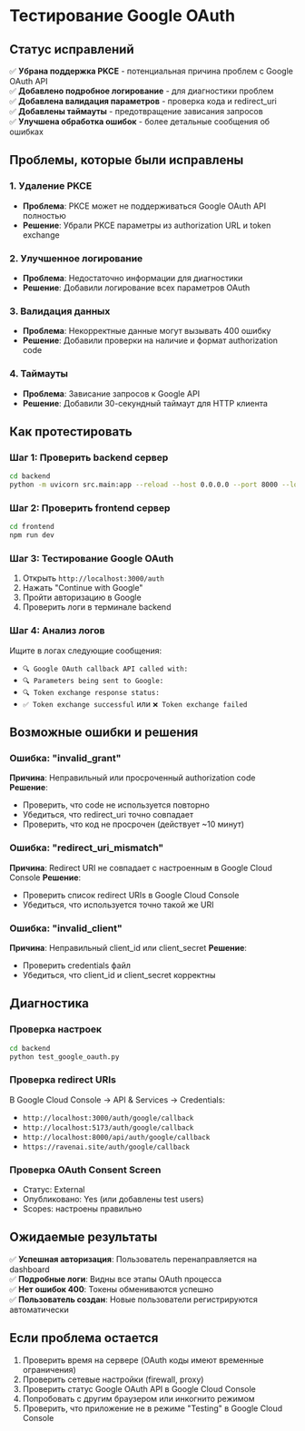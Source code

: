 # Тестирование Google OAuth

## Статус исправлений

✅ **Убрана поддержка PKCE** - потенциальная причина проблем с Google OAuth API  
✅ **Добавлено подробное логирование** - для диагностики проблем  
✅ **Добавлена валидация параметров** - проверка кода и redirect_uri  
✅ **Добавлены таймауты** - предотвращение зависания запросов  
✅ **Улучшена обработка ошибок** - более детальные сообщения об ошибках  

## Проблемы, которые были исправлены

### 1. Удаление PKCE
- **Проблема**: PKCE может не поддерживаться Google OAuth API полностью
- **Решение**: Убрали PKCE параметры из authorization URL и token exchange

### 2. Улучшенное логирование
- **Проблема**: Недостаточно информации для диагностики
- **Решение**: Добавили логирование всех параметров OAuth

### 3. Валидация данных
- **Проблема**: Некорректные данные могут вызывать 400 ошибку
- **Решение**: Добавили проверки на наличие и формат authorization code

### 4. Таймауты
- **Проблема**: Зависание запросов к Google API
- **Решение**: Добавили 30-секундный таймаут для HTTP клиента

## Как протестировать

### Шаг 1: Проверить backend сервер
```bash
cd backend
python -m uvicorn src.main:app --reload --host 0.0.0.0 --port 8000 --log-level debug
```

### Шаг 2: Проверить frontend сервер
```bash
cd frontend
npm run dev
```

### Шаг 3: Тестирование Google OAuth
1. Открыть `http://localhost:3000/auth`
2. Нажать "Continue with Google"
3. Пройти авторизацию в Google
4. Проверить логи в терминале backend

### Шаг 4: Анализ логов
Ищите в логах следующие сообщения:
- `🔍 Google OAuth callback API called with:`
- `🔍 Parameters being sent to Google:`
- `🔍 Token exchange response status:`
- `✅ Token exchange successful` или `❌ Token exchange failed`

## Возможные ошибки и решения

### Ошибка: "invalid_grant"
**Причина**: Неправильный или просроченный authorization code
**Решение**: 
- Проверить, что code не используется повторно
- Убедиться, что redirect_uri точно совпадает
- Проверить, что код не просрочен (действует ~10 минут)

### Ошибка: "redirect_uri_mismatch"
**Причина**: Redirect URI не совпадает с настроенным в Google Cloud Console
**Решение**: 
- Проверить список redirect URIs в Google Cloud Console
- Убедиться, что используется точно такой же URI

### Ошибка: "invalid_client"
**Причина**: Неправильный client_id или client_secret
**Решение**: 
- Проверить credentials файл
- Убедиться, что client_id и client_secret корректны

## Диагностика

### Проверка настроек
```bash
cd backend
python test_google_oauth.py
```

### Проверка redirect URIs
В Google Cloud Console → API & Services → Credentials:
- `http://localhost:3000/auth/google/callback`
- `http://localhost:5173/auth/google/callback`
- `http://localhost:8000/api/auth/google/callback`
- `https://ravenai.site/auth/google/callback`

### Проверка OAuth Consent Screen
- Статус: External
- Опубликовано: Yes (или добавлены test users)
- Scopes: настроены правильно

## Ожидаемые результаты

✅ **Успешная авторизация**: Пользователь перенаправляется на dashboard  
✅ **Подробные логи**: Видны все этапы OAuth процесса  
✅ **Нет ошибок 400**: Токены обмениваются успешно  
✅ **Пользователь создан**: Новые пользователи регистрируются автоматически  

## Если проблема остается

1. Проверить время на сервере (OAuth коды имеют временные ограничения)
2. Проверить сетевые настройки (firewall, proxy)
3. Проверить статус Google OAuth API в Google Cloud Console
4. Попробовать с другим браузером или инкогнито режимом
5. Проверить, что приложение не в режиме "Testing" в Google Cloud Console 